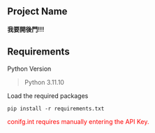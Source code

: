 ## Project Name
**我要開後門!!!**

## Requirements
Python Version
> Python 3.11.10

Load the required packages
```
pip install -r requirements.txt
```

<font color="red">conifg.int requires manually entering the API Key.</font>
